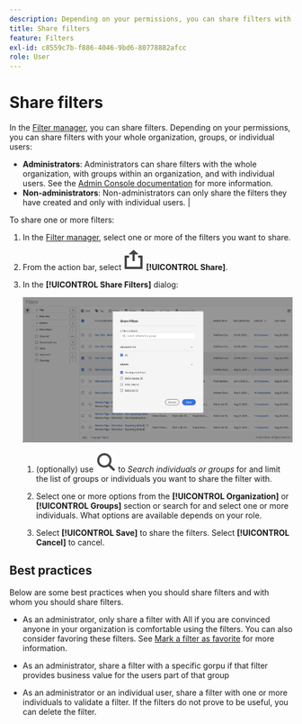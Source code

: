 ```yaml
---
description: Depending on your permissions, you can share filters with your whole organization, groups, or individual users.
title: Share filters
feature: Filters
exl-id: c8559c7b-f886-4046-9bd6-80778882afcc
role: User
---
```

# Share filters

In the [Filter manager](manage-filters.md), you can share filters. Depending on your permissions, you can share filters with your whole organization, groups, or individual users: 

* **Administrators**: Administrators can share filters with the whole organization, with groups within an organization, and with individual users. See the [Admin Console documentation](https://helpx.adobe.com/enterprise/using/manage-products.html) for more information. 
* **Non-administrators**: Non-administrators can only share the filters they have created and only with individual users. |

To share one or more filters:

1. In the [Filter manager](manage-filters.md), select one or more of the filters you want to share.
1. From the action bar, select ![Share](/help/assets/icons/Share.svg) **[!UICONTROL Share]**.
1. In the **[!UICONTROL Share Filters]** dialog:
   
   ![Share Filters dialog](assets/share-filter-dialog.png)

   1. (optionally) use ![Search](/help/assets/icons/Search.svg) to *Search individuals or groups* for and limit the list of groups or individuals you want to share the filter with.
   
   1. Select one or more options from the **[!UICONTROL Organization]** or **[!UICONTROL Groups]** section or search for and select one or more individuals. What options are available depends on your role.

   1. Select **[!UICONTROL Save]** to share the filters. Select **[!UICONTROL Cancel]** to cancel.

## Best practices

Below are some best practices when you should share filters and with whom you should share filters.

* As an administrator, only share a filter with All if you are convinced anyone in your organization is comfortable using the filters. You can also consider favoring these filters. See [Mark a filter as favorite](filters-favorite.md) for more information.

* As an administrator, share a filter with a specific gorpu if that filter provides business value for the users part of that group

* As an administrator or an individual user, share a filter with one or more individuals to validate a filter. If the filters do not prove to be useful, you can delete the filter.  
